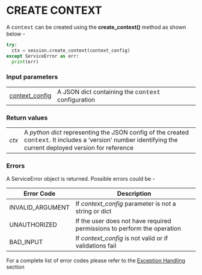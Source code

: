 # CREATE CONTEXT

A <span style="font-family:Courier New;">context</span> can be created using the **create_context()** method as shown below -

```python
try:
  ctx = session.create_context(context_config)
except ServiceError as err:
  print(err)
```
### Input parameters

|                                                                               |                                                                                                |
| ----------------------------------------------------------------------------- | ---------------------------------------------------------------------------------------------- |
| [context_config](https://bios.isima.io/docs/content/developer-guide/contexts) | A JSON dict containing the <span style="font-family:Courier New;">context</span> configuration |

### Return values

|       |                                                                                                                                                                                                           |
| ----- | --------------------------------------------------------------------------------------------------------------------------------------------------------------------------------------------------------- |
| _ctx_ | A _python dict_ representing the JSON config of the created <span style="font-family:Courier New;">context</span>. It includes a  ‘version’ number identifying the current deployed version for reference |

### Errors

A ServiceError object is returned. Possible errors could be -

| Error Code       | Description                                                             |
| ---------------- | ----------------------------------------------------------------------- |
| INVALID_ARGUMENT | If _context_config_ parameter is not a string or dict                   |
| UNAUTHORIZED     | If the user does not have required permissions to perform the operation |
| BAD_INPUT        | If _context_config_ is not valid or if validations fail                 |

For a complete list of error codes please refer to the [Exception Handling](https://bios.isima.io/docs/content/developer-guide/exceptions) section
